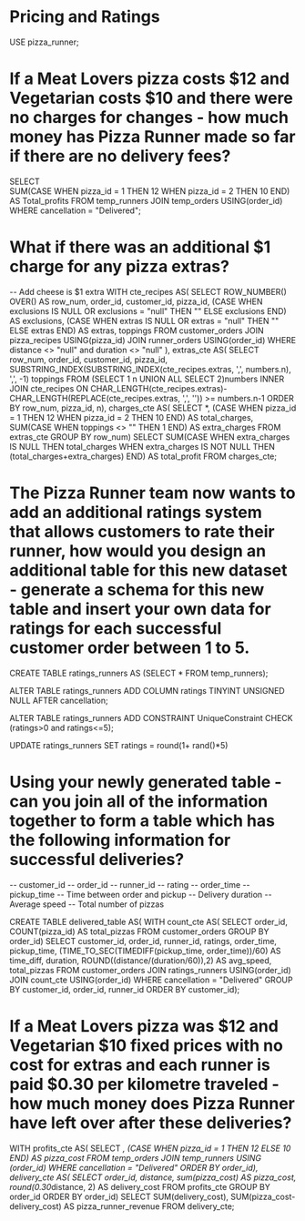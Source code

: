 # Pricing and Ratings

USE pizza_runner;

# If a Meat Lovers pizza costs $12 and Vegetarian costs $10 and there were no charges for changes - how much money has Pizza Runner made so far if there are no delivery fees?
SELECT  
        SUM(CASE WHEN pizza_id = 1 THEN 12
            WHEN pizza_id = 2 THEN 10 END) AS Total_profits
FROM temp_runners
JOIN temp_orders USING(order_id)
WHERE cancellation = "Delivered";

# What if there was an additional $1 charge for any pizza extras?
   -- Add cheese is $1 extra
  WITH cte_recipes AS(
					SELECT  ROW_NUMBER() OVER() AS row_num,
						    order_id,
                           customer_id,
                           pizza_id,
                          (CASE WHEN exclusions IS NULL OR exclusions = "null" THEN "" ELSE exclusions
                          END) AS exclusions,
                          (CASE WHEN extras IS NULL OR extras = "null" THEN "" ELSE extras
                           END) AS extras,
                           toppings
                    FROM customer_orders
                    JOIN pizza_recipes USING(pizza_id)
                    JOIN runner_orders USING(order_id)
                    WHERE distance <> "null" and duration <> "null"
                   ),
extras_cte AS(
                SELECT row_num,
                       order_id,
                       customer_id,
                       pizza_id,
                       SUBSTRING_INDEX(SUBSTRING_INDEX(cte_recipes.extras, ',', numbers.n), ',', -1) toppings
				FROM
                       (SELECT 1 n UNION ALL SELECT 2)numbers INNER JOIN cte_recipes
                        ON CHAR_LENGTH(cte_recipes.extras)-CHAR_LENGTH(REPLACE(cte_recipes.extras, ',', '')) >= numbers.n-1
                        ORDER BY row_num, pizza_id, n),
charges_cte AS(
             SELECT  *,
            (CASE WHEN pizza_id = 1 THEN 12
            WHEN pizza_id = 2 THEN 10 END) AS total_charges,
            SUM(CASE WHEN toppings <> "" THEN 1 END) AS extra_charges
FROM extras_cte
GROUP BY row_num)
SELECT 
	    SUM(CASE WHEN extra_charges IS NULL THEN total_charges
             WHEN extra_charges IS NOT NULL THEN  (total_charges+extra_charges) END) AS total_profit
 FROM charges_cte;
 
# The Pizza Runner team now wants to add an additional ratings system that allows customers to rate their runner, how would you design an additional table for this new dataset - generate a schema for this new table and insert your own data for ratings for each successful customer order between 1 to 5.
   CREATE TABLE ratings_runners AS
(SELECT * FROM temp_runners);

ALTER TABLE ratings_runners
ADD COLUMN ratings TINYINT UNSIGNED NULL AFTER cancellation;

ALTER TABLE ratings_runners
ADD CONSTRAINT UniqueConstraint CHECK (ratings>0 and ratings<=5);
 
UPDATE ratings_runners 
SET ratings = round(1+ rand()*5)

# Using your newly generated table - can you join all of the information together to form a table which has the following information for successful deliveries?
   -- customer_id
   -- order_id
   -- runner_id
   -- rating
   -- order_time
   -- pickup_time
   -- Time between order and pickup
   -- Delivery duration
   -- Average speed
   -- Total number of pizzas
   
CREATE TABLE delivered_table AS(
WITH count_cte AS(
              SELECT order_id,
                     COUNT(pizza_id) AS total_pizzas
			  FROM customer_orders
              GROUP BY order_id)
SELECT customer_id,
       order_id,
       runner_id,
       ratings,
       order_time,
       pickup_time,
       (TIME_TO_SEC(TIMEDIFF(pickup_time, order_time))/60) AS time_diff,
       duration,
       ROUND((distance/(duration/60)),2) AS avg_speed,
       total_pizzas
FROM customer_orders
JOIN ratings_runners USING(order_id)
JOIN count_cte USING(order_id)
WHERE cancellation = "Delivered"
GROUP BY customer_id, order_id, runner_id
ORDER BY customer_id);
   
# If a Meat Lovers pizza was $12 and Vegetarian $10 fixed prices with no cost for extras and each runner is paid $0.30 per kilometre traveled - how much money does Pizza Runner have left over after these deliveries?

WITH profits_cte AS(
SELECT *,
		(CASE WHEN pizza_id = 1 THEN 12 ELSE 10 END) AS pizza_cost
FROM temp_orders
JOIN temp_runners USING (order_id)
WHERE cancellation = "Delivered"
ORDER BY order_id),
delivery_cte AS(
SELECT order_id,
		distance,
		sum(pizza_cost) AS pizza_cost,
		round(0.30*distance, 2) AS delivery_cost
FROM profits_cte
GROUP BY order_id
ORDER BY order_id)
SELECT SUM(delivery_cost),
SUM(pizza_cost-delivery_cost) AS pizza_runner_revenue
FROM delivery_cte;
